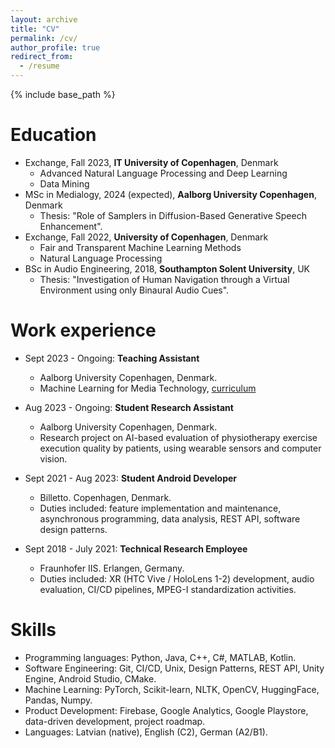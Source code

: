 ```yaml
---
layout: archive
title: "CV"
permalink: /cv/
author_profile: true
redirect_from:
  - /resume
---
```


{% include base_path %}

Education
======
* Exchange, Fall 2023, **IT University of Copenhagen**, Denmark
  * Advanced Natural Language Processing and Deep Learning
  * Data Mining
* MSc in Medialogy, 2024 (expected), **Aalborg University Copenhagen**, Denmark
  * Thesis: "Role of Samplers in Diffusion-Based Generative Speech Enhancement".
* Exchange, Fall 2022, **University of Copenhagen**, Denmark
  * Fair and Transparent Machine Learning Methods
  * Natural Language Processing
* BSc in Audio Engineering, 2018, **Southampton Solent University**, UK
  * Thesis: "Investigation of Human Navigation through a Virtual Environment using only Binaural Audio Cues".

Work experience
======
* Sept 2023 - Ongoing: **Teaching Assistant**
  * Aalborg University Copenhagen, Denmark.
  * Machine Learning for Media Technology, [curriculum](https://github.com/SMC-AAU-CPH/ML-For-Beginner)

* Aug 2023 - Ongoing: **Student Research Assistant**
  * Aalborg University Copenhagen, Denmark.
  * Research project on AI-based evaluation of physiotherapy exercise execution quality by patients, using wearable sensors and computer vision.

* Sept 2021 - Aug 2023: **Student Android Developer**
  * Billetto. Copenhagen, Denmark.
  * Duties included: feature implementation and maintenance, asynchronous programming, data analysis, REST API, software design patterns.

* Sept 2018 - July 2021: **Technical Research Employee**
  * Fraunhofer IIS. Erlangen, Germany.
  * Duties included: XR (HTC Vive / HoloLens 1-2) development, audio evaluation, CI/CD pipelines, MPEG-I standardization activities.
  
Skills
======
* Programming languages: Python, Java, C++, C#, MATLAB, Kotlin.
* Software Engineering: Git, CI/CD, Unix, Design Patterns, REST API, Unity Engine, Android Studio, CMake.
* Machine Learning: PyTorch, Scikit-learn, NLTK, OpenCV, HuggingFace, Pandas, Numpy.
* Product Development: Firebase, Google Analytics, Google Playstore, data-driven development, project roadmap.
* Languages: Latvian (native), English (C2), German (A2/B1).

